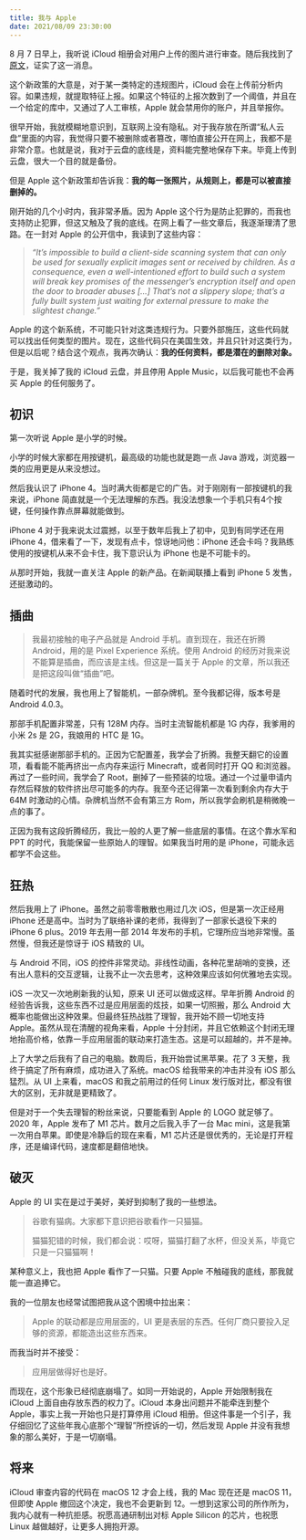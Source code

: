 ```yaml
---
title: 我与 Apple
date: 2021/08/09 23:30:00
---
```


8 月 7 日早上，我听说 iCloud 相册会对用户上传的图片进行审查。随后我找到了[原文](https://www.apple.com/child-safety/)，证实了这一消息。

这个新政策的大意是，对于某一类特定的违规图片，iCloud 会在上传前分析内容。如果违规，就提取特征上报。如果这个特征的上报次数到了一个阈值，并且在一个给定的库中，又通过了人工审核，Apple 就会禁用你的账户，并且举报你。

很早开始，我就模糊地意识到，互联网上没有隐私。对于我存放在所谓“私人云盘”里面的内容，我觉得只要不被删除或者篡改，哪怕直接公开在网上，我都不是非常介意。也就是说，我对于云盘的底线是，资料能完整地保存下来。毕竟上传到云盘，很大一个目的就是备份。

但是 Apple 这个新政策却告诉我：**我的每一张照片，从规则上，都是可以被直接删掉的。**

刚开始的几个小时内，我非常矛盾。因为 Apple 这个行为是防止犯罪的，而我也支持防止犯罪，但这又触及了我的底线。在网上看了一些文章后，我逐渐理清了思路。在一封对 Apple 的公开信中，我读到了这些内容：

>*“It’s impossible to build a client-side scanning system that can only be used for sexually explicit images sent or received by children. As a consequence, even a well-intentioned effort to build such a system will break key promises of the messenger’s encryption itself and open the door to broader abuses […] That’s not a slippery slope; that’s a fully built system just waiting for external pressure to make the slightest change.”*

Apple 的这个新系统，不可能只针对这类违规行为。只要外部施压，这些代码就可以找出任何类型的图片。现在，这些代码只在美国生效，并且只针对这类行为，但是以后呢？结合这个观点，我再次确认：**我的任何资料，都是潜在的删除对象。**

于是，我关掉了我的 iCloud 云盘，并且停用 Apple Music，以后我可能也不会再买 Apple 的任何服务了。

## 初识

第一次听说 Apple 是小学的时候。

小学的时候大家都在用按键机，最高级的功能也就是跑一点 Java 游戏，浏览器一类的应用更是从来没想过。

然后我认识了 iPhone 4。当时满大街都是它的广告。对于刚刚有一部按键机的我来说，iPhone 简直就是一个无法理解的东西。我没法想象一个手机只有4个按键，任何操作靠点屏幕就能做到。

iPhone 4 对于我来说太过震撼，以至于数年后我上了初中，见到有同学还在用 iPhone 4，借来看了一下，发现有点卡，惊讶地问他：iPhone 还会卡吗？我熟练使用的按键机从来不会卡住，我下意识认为 iPhone 也是不可能卡的。

从那时开始，我就一直关注 Apple 的新产品。在新闻联播上看到 iPhone 5 发售，还挺激动的。

## 插曲

> 我最初接触的电子产品就是 Android 手机。直到现在，我还在折腾 Android，用的是 Pixel Experience 系统。使用 Android 的经历对我来说不能算是插曲，而应该是主线。但这是一篇关于 Apple 的文章，所以我还是把这段叫做“插曲”吧。

随着时代的发展，我也用上了智能机，一部杂牌机。至今我都记得，版本号是 Android 4.0.3。

那部手机配置非常差，只有 128M 内存。当时主流智能机都是 1G 内存，我爹用的小米 2s 是 2G，我娘用的 HTC 是 1G。

我其实挺感谢那部手机的。正因为它配置差，我学会了折腾。我整天翻它的设置项，看看能不能再挤出一点内存来运行 Minecraft，或者同时打开 QQ 和浏览器。再过了一些时间，我学会了 Root，删掉了一些预装的垃圾。通过一个过量申请内存然后释放的软件挤出尽可能多的内存。我至今还记得第一次看到剩余内存大于 64M 时激动的心情。杂牌机当然不会有第三方 Rom，所以我学会刷机是稍微晚一点的事了。

正因为我有这段折腾经历，我比一般的人更了解一些底层的事情。在这个靠水军和 PPT 的时代，我能保留一些原始人的理智。如果我当时用的是 iPhone，可能永远都学不会这些。

## 狂热

然后我用上了 iPhone。虽然之前零零散散也用过几次 iOS，但是第一次正经用 iPhone 还是高中。当时为了联络补课的老师，我得到了一部家长退役下来的 iPhone 6 plus。2019 年去用一部 2014 年发布的手机，它理所应当地非常慢。虽然慢，但我还是惊讶于 iOS 精致的 UI。

与 Android 不同，iOS 的控件非常灵动。非线性动画，各种花里胡哨的变换，还有出人意料的交互逻辑，让我不止一次去思考，这种效果应该如何优雅地去实现。

iOS 一次又一次地刷新我的认知，原来 UI 还可以做成这样。早年折腾 Android 的经验告诉我，这些东西不过是应用层面的炫技，如果一切照搬，那么 Android 大概率也能做出这种效果。但最终狂热战胜了理智，我开始不顾一切地支持 Apple。虽然从现在清醒的视角来看，Apple 十分封闭，并且它依赖这个封闭无理地抬高价格，依靠一手应用层面的联动来打造生态。这是可以超越的，并不是神。

上了大学之后我有了自己的电脑。数周后，我开始尝试黑苹果。花了 3 天整，我终于搞定了所有麻烦，成功进入了系统。macOS 给我带来的冲击并没有 iOS 那么猛烈。从 UI 上来看，macOS 和我之前用过的任何 Linux 发行版对比，都没有很大的区别，无非就是更精致了。

但是对于一个失去理智的粉丝来说，只要能看到 Apple 的 LOGO 就足够了。2020 年，Apple 发布了 M1 芯片。数月之后我入手了一台 Mac mini，这是我第一次用白苹果。即使是冷静后的现在来看，M1 芯片还是很优秀的，无论是打开程序，还是编译代码，速度都是翻倍地快。

## 破灭

Apple 的 UI 实在是过于美好，美好到抑制了我的一些想法。

>谷歌有猫病。大家都下意识把谷歌看作一只猫猫。
>
>猫猫犯错的时候，我们都会说：哎呀，猫猫打翻了水杯，但没关系，毕竟它只是一只猫猫啊！

某种意义上，我也把 Apple 看作了一只猫。只要 Apple 不触碰我的底线，那我就能一直追捧它。

我的一位朋友也经常试图把我从这个困境中拉出来：

> Apple 的联动都是应用层面的，UI 更是表层的东西。任何厂商只要投入足够的资源，都能造出这些东西来。

而我当时并不接受：

> 应用层做得好也是好。

而现在，这个形象已经彻底崩塌了。如同一开始说的，Apple 开始限制我在 iCloud 上面自由存放东西的权力了。iCloud 本身出问题并不能牵连到整个 Apple，事实上我一开始也只是打算停用 iCloud 相册。但这件事是一个引子，我仔细回忆了这些年我心底那个“理智”所控诉的一切，然后发现 Apple 并没有我想象的那么美好，于是一切崩塌。

## 将来

iCloud 审查内容的代码在 macOS 12 才会上线，我的 Mac 现在还是 macOS 11，但即使 Apple 撤回这个决定，我也不会更新到 12。一想到这家公司的所作所为，我内心就有一种抗拒感。祝愿高通研制出对标 Apple Silicon 的芯片，也祝愿 Linux 越做越好，让更多人拥抱开源。

